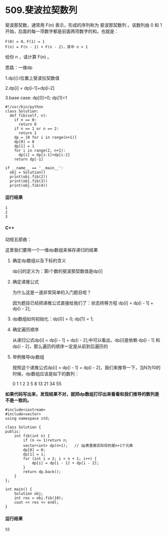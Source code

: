 # 509.斐波拉契数列
斐波那契数，通常用 F(n) 表示，形成的序列称为 斐波那契数列 。该数列由 0 和 1 开始，后面的每一项数字都是前面两项数字的和。也就是：

    F(0) = 0，F(1) = 1
    F(n) = F(n - 1) + F(n - 2)，其中 n > 1

给你 n ，请计算 F(n) 。

思路：一维dp

1.dp[i]:i位置上斐波拉契数值

2.dp[i] = dp[i-1]+dp[i-2]

3.base case: dp[0]=0; dp[1]=1

    #!/usr/bin/python
    class Solution:
      def fib(self, n):
        if n == 0:
          return 0
        if n == 1 or n == 2:
          return 1
        dp = [0 for i in range(n+1)]
        dp[0] = 0
        dp[1] = 1
        for i in range(2, n+1):
          dp[i] = dp[i-1]+dp[i-2]
        return dp[-1]

    if __name__ == '__main__':
      obj = Solution()
      print(obj.fib(2))
      print(obj.fib(3))
      print(obj.fib(4))
      
#### 运行结果
    1
    2
    3

#### C++

动规五部曲：

这里我们要用一个一维dp数组来保存递归的结果

1. 确定dp数组以及下标的含义

    dp[i]的定义为：第i个数的斐波那契数值是dp[i]

2. 确定递推公式

    为什么这是一道非常简单的入门题目呢？

    因为题目已经把递推公式直接给我们了：状态转移方程 dp[i] = dp[i - 1] + dp[i - 2];

3. dp数组如何初始化：dp[0] = 0; dp[1] = 1;

4. 确定遍历顺序

    从递归公式dp[i] = dp[i - 1] + dp[i - 2];中可以看出，dp[i]是依赖 dp[i - 1] 和 dp[i - 2]，那么遍历的顺序一定是从前到后遍历的

5. 举例推导dp数组

    按照这个递推公式dp[i] = dp[i - 1] + dp[i - 2]，我们来推导一下，当N为10的时候，dp数组应该是如下的数列：

    0 1 1 2 3 5 8 13 21 34 55

**如果代码写出来，发现结果不对，就把dp数组打印出来看看和我们推导的数列是不是一致的。**


    #include<iostream>
    #include<vector>
    using namespace std;

    class Solution {
    public:
        int fib(int n) {
            if (n <= 1)return n;
            vector<int> dp(n+1);   // dp表里面实际存的是n+1个元素
            dp[0] = 0;
            dp[1] = 1;
            for (int i = 2; i < n + 1; i++) {
                dp[i] = dp[i - 1] + dp[i - 2];
            }
            return dp.back();
        }
    };

    int main() {
        Solution obj;
        int res = obj.fib(10);
        cout << res << endl;
    }
    
#### 运行结果
    55
